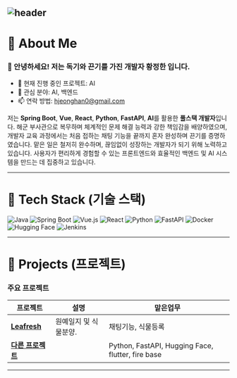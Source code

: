 ![header](https://capsule-render.vercel.app/api?type=waving&color=2E64FE&height=250&section=header&text=%20💪Hwang&fontSize=50&animation=twinkling&fontColor=FFFF00&desc=JH🤸‍♂️&stroke=FFFFFF&strokeWidth=3&rotate=-20&fontAlign=50&fontAlignY=50)
--------------------------------------------------------------
# 💫 About Me

### 👋 안녕하세요! 저는 **독기와 끈기**를 가진 개발자 황정한 입니다.

* 🔭 현재 진행 중인 프로젝트: AI
* 🌱 관심 분야: AI, 백엔드
* 📫 연락 방법: hjeonghan0@gmail.com

저는 **Spring Boot**, **Vue**, **React**, **Python**, **FastAPI**, **AI**를 활용한 **풀스택 개발자**입니다. 해군 부사관으로 복무하며 체계적인 문제 해결 능력과 강한 책임감을 배양하였으며, 개발자 교육 과정에서는 처음 접하는 채팅 기능을 끝까지  혼자 완성하며 끈기를 증명하였습니다.
맡은 일은 철저히 완수하며, 끊임없이 성장하는 개발자가 되기 위해 노력하고 있습니다. 사용자가 편리하게 경험할 수 있는 프론트엔드와 효율적인 백엔드 및 AI 시스템을 만드는 데 집중하고 있습니다.

--------------------------------------------------------------
# 🔧 Tech Stack (기술 스택)

![Java](https://img.shields.io/badge/Java-ED8B00?style=for-the-badge&logo=java&logoColor=white)
![Spring Boot](https://img.shields.io/badge/Spring%20Boot-6DB33F?style=for-the-badge&logo=spring&logoColor=white)
![Vue.js](https://img.shields.io/badge/Vue.js-35495E?style=for-the-badge&logo=vue.js&logoColor=4FC08D)
![React](https://img.shields.io/badge/React-20232A?style=for-the-badge&logo=react&logoColor=61DAFB)
![Python](https://img.shields.io/badge/Python-3776AB?style=for-the-badge&logo=python&logoColor=white)
![FastAPI](https://img.shields.io/badge/FastAPI-009688?style=for-the-badge&logo=fastapi&logoColor=white)
![Docker](https://img.shields.io/badge/Docker-2496ED?style=for-the-badge&logo=docker&logoColor=white)
![Hugging Face](https://img.shields.io/badge/Hugging%20Face-FFC107?style=for-the-badge&logo=hugging-face&logoColor=black)
![Jenkins](https://img.shields.io/badge/Jenkins-D24939?style=for-the-badge&logo=jenkins&logoColor=white)

--------------------------------------------------------------
# 🚀 Projects (프로젝트)

### 주요 프로젝트

| 프로젝트 | 설명 | 맡은업무 |
| -------- | -------- | -------- |
| [**Leafresh**](https://github.com/Leafresh-2024) | 원예일지 및 식물분양. | 채팅기능, 식물등록 |
| [**다른 프로젝트**](https://github.com/username/anotherproject) |  | Python, FastAPI, Hugging Face, flutter, fire base |

--------------------------------------------------------------

